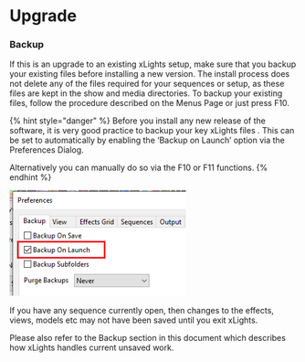 # Upgrade

### Backup

If this is an upgrade to an existing xLights setup, make sure that you backup your existing files before installing a new version. The install process does not delete any of the files required for your sequences or setup, as these files are kept in the show and media directories.  To backup your existing files, follow the procedure described on the Menus Page or just press F10.

{% hint style="danger" %}
Before you install any new release of the software, it is very good practice to backup your key xLights files . This can be set to automatically by enabling the ‘Backup on Launch’ option via the Preferences Dialog.

Alternatively you can manually do so via the F10 or F11 functions.
{% endhint %}

![](<../../.gitbook/assets/image (464).png>)

If you have any sequence currently open, then changes to the effects, views, models etc may not have been saved until you exit xLights.

Please also refer to the Backup section in this document which describes how xLights handles current unsaved work.
